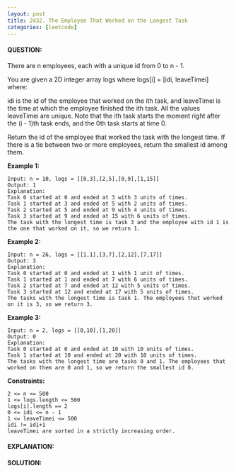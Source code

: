 ```yaml
---
layout: post
title: 2432. The Employee That Worked on the Longest Task
categories: [leetcode]
---
```

#### QUESTION:
There are n employees, each with a unique id from 0 to n - 1.

You are given a 2D integer array logs where logs[i] = [idi, leaveTimei] where:

idi is the id of the employee that worked on the ith task, and
leaveTimei is the time at which the employee finished the ith task. All the values leaveTimei are unique.
Note that the ith task starts the moment right after the (i - 1)th task ends, and the 0th task starts at time 0.

Return the id of the employee that worked the task with the longest time. If there is a tie between two or more employees, return the smallest id among them.

 

__Example 1:__
```
Input: n = 10, logs = [[0,3],[2,5],[0,9],[1,15]]
Output: 1
Explanation: 
Task 0 started at 0 and ended at 3 with 3 units of times.
Task 1 started at 3 and ended at 5 with 2 units of times.
Task 2 started at 5 and ended at 9 with 4 units of times.
Task 3 started at 9 and ended at 15 with 6 units of times.
The task with the longest time is task 3 and the employee with id 1 is the one that worked on it, so we return 1.
```
__Example 2:__
```
Input: n = 26, logs = [[1,1],[3,7],[2,12],[7,17]]
Output: 3
Explanation: 
Task 0 started at 0 and ended at 1 with 1 unit of times.
Task 1 started at 1 and ended at 7 with 6 units of times.
Task 2 started at 7 and ended at 12 with 5 units of times.
Task 3 started at 12 and ended at 17 with 5 units of times.
The tasks with the longest time is task 1. The employees that worked on it is 3, so we return 3.
```
__Example 3:__
```
Input: n = 2, logs = [[0,10],[1,20]]
Output: 0
Explanation: 
Task 0 started at 0 and ended at 10 with 10 units of times.
Task 1 started at 10 and ended at 20 with 10 units of times.
The tasks with the longest time are tasks 0 and 1. The employees that worked on them are 0 and 1, so we return the smallest id 0.
```
 

__Constraints:__
```
2 <= n <= 500
1 <= logs.length <= 500
logs[i].length == 2
0 <= idi <= n - 1
1 <= leaveTimei <= 500
idi != idi+1
leaveTimei are sorted in a strictly increasing order.
```
#### EXPLANATION:

#### SOLUTION:
```swift

```
